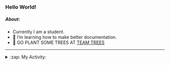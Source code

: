 ### Hello World!

##### About:
- Currently I am a student.
- 🌱 I’m learning how to make better documentation.
- 🌱 GO PLANT SOME TREES AT [TEAM TREES](https://teamtrees.org/)

---
<details>
  <summary>:zap: My Activity:</summary>
  
<!--START_SECTION:waka-->
![Code Time](http://img.shields.io/badge/Code%20Time-1%2C145%20hrs%2016%20mins-blue)

**I'm a Night 🦉** 

```text
🌞 Morning                1350 commits        ██░░░░░░░░░░░░░░░░░░░░░░░   09.01 % 
🌆 Daytime                5372 commits        █████████░░░░░░░░░░░░░░░░   35.85 % 
🌃 Evening                4305 commits        ███████░░░░░░░░░░░░░░░░░░   28.73 % 
🌙 Night                  3957 commits        ███████░░░░░░░░░░░░░░░░░░   26.41 % 
```
📅 **I'm Most Productive on Wednesday** 

```text
Monday                   2276 commits        ████░░░░░░░░░░░░░░░░░░░░░   15.19 % 
Tuesday                  1932 commits        ███░░░░░░░░░░░░░░░░░░░░░░   12.89 % 
Wednesday                3469 commits        ██████░░░░░░░░░░░░░░░░░░░   23.15 % 
Thursday                 1825 commits        ███░░░░░░░░░░░░░░░░░░░░░░   12.18 % 
Friday                   1462 commits        ██░░░░░░░░░░░░░░░░░░░░░░░   09.76 % 
Saturday                 1345 commits        ██░░░░░░░░░░░░░░░░░░░░░░░   08.98 % 
Sunday                   2675 commits        ████░░░░░░░░░░░░░░░░░░░░░   17.85 % 
```


📊 **This Week I Spent My Time On** 

```text
🔥 Editors: 
VS Code                  3 hrs 1 min         █████████████████████████   100.00 % 

🐱‍💻 Projects: 
praise                   2 hrs 51 mins       ████████████████████████░   94.12 % 
impact-graph             5 mins              █░░░░░░░░░░░░░░░░░░░░░░░░   03.01 % 
giveth-dapps-v2          5 mins              █░░░░░░░░░░░░░░░░░░░░░░░░   02.87 % 
```


 Last Updated on 05/07/2023 15:11:01 UTC
<!--END_SECTION:waka-->
</details>
